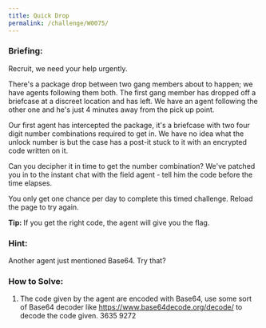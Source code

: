 ```yaml
---
title: Quick Drop
permalink: /challenge/W0075/
---
```


### Briefing: 
Recruit, we need your help urgently.

There's a package drop between two gang members about to happen; we have agents following them both. The first gang member has dropped off a briefcase at a discreet location and has left. We have an agent following the other one and he's just 4 minutes away from the pick up point.

Our first agent has intercepted the package, it's a briefcase with two four digit number combinations required to get in. We have no idea what the unlock number is but the case has a post-it stuck to it with an encrypted code written on it.

Can you decipher it in time to get the number combination? We've patched you in to the instant chat with the field agent - tell him the code before the time elapses.

You only get one chance per day to complete this timed challenge. Reload the page to try again.

**Tip:** If you get the right code, the agent will give you the flag.

### Hint:
Another agent just mentioned Base64. Try that?

### How to Solve: 
1. The code given by the agent are encoded with Base64, use some sort of Base64 decoder like https://www.base64decode.org/decode/ to decode the code given. 3635 9272